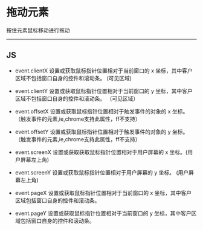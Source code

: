 # 拖动元素

按住元素鼠标移动进行拖动

---

## JS

* event.clientX 设置或获取鼠标指针位置相对于当前窗口的 x 坐标，其中客户区域不包括窗口自身的控件和滚动条。 (可见区域)
* event.clientY 设置或获取鼠标指针位置相对于当前窗口的 y 坐标，其中客户区域不包括窗口自身的控件和滚动条。 （可见区域）

* event.offsetX 设置或获取鼠标指针位置相对于触发事件的对象的 x 坐标。 （触发事件的元素,ie,chrome支持此属性，ff不支持）
* event.offsetY 设置或获取鼠标指针位置相对于触发事件的对象的 y 坐标。 （触发事件的元素,ie,chrome支持此属性，ff不支持）

* event.screenX 设置或获取获取鼠标指针位置相对于用户屏幕的 x 坐标。(用户屏幕左上角) 
* event.screenY 设置或获取鼠标指针位置相对于用户屏幕的 y 坐标。 (用户屏幕左上角) 

* event.pageX 设置或获取鼠标指针位置相对于当前窗口的 x 坐标，其中客户区域包括窗口自身的控件和滚动条。
* event.pageY 设置或获取鼠标指针位置相对于当前窗口的 y 坐标，其中客户区域包括窗口自身的控件和滚动条。